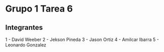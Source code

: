 # Grupo 1 Tarea 6

## Integrantes

1 - David Weeber
2 - Jekson Pineda
3 - Jason Ortiz
4 - Amilcar Ibarra
5 - Leonardo Gonzalez